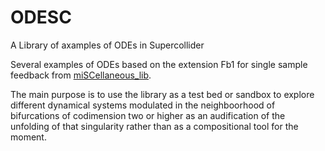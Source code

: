 # ODESC
A Library of axamples of ODEs in Supercollider

Several examples of ODEs based on the extension Fb1 for single sample feedback from [miSCellaneous_lib](https://github.com/dkmayer/miSCellaneous_lib).

The main purpose is to use the library as a test bed or sandbox to explore different dynamical systems modulated in the neighboorhood of bifurcations of codimension two or higher as an audification of the unfolding of that singularity rather than as a compositional tool for the moment.
